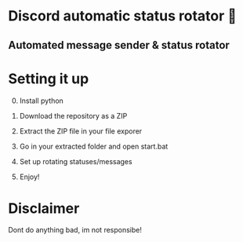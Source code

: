 # Discord automatic status rotator 🤖    
 
## Automated message sender & status rotator    
    
# Setting it up    
 
0. Install python  
1. Download the repository as a ZIP     
2. Extract the ZIP file in your file exporer    
3. Go in your extracted folder and open start.bat  
4. Set up rotating statuses/messages    
    
5. Enjoy!    
 
# Disclaimer  
    
Dont do anything bad, im not responsibe!   